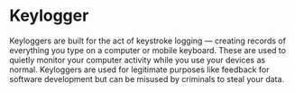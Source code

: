 # Keylogger

Keyloggers are built for the act of keystroke logging — creating records of everything you type on a computer or mobile keyboard. These are used to quietly monitor your computer activity while you use your devices as normal. Keyloggers are used for legitimate purposes like feedback for software development but can be misused by criminals to steal your data.
